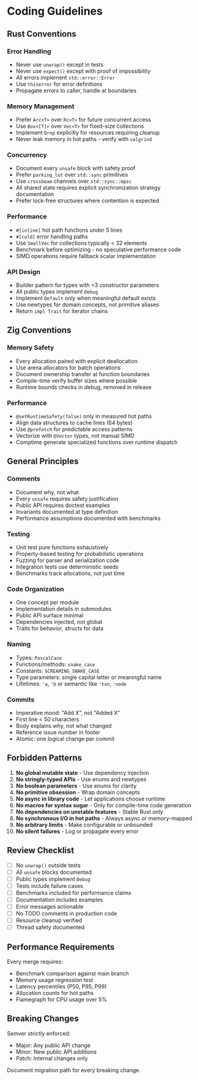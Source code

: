 # Coding Guidelines

## Rust Conventions

### Error Handling
- Never use `unwrap()` except in tests
- Never use `expect()` except with proof of impossibility
- All errors implement `std::error::Error`
- Use `thiserror` for error definitions
- Propagate errors to caller, handle at boundaries

### Memory Management
- Prefer `Arc<T>` over `Rc<T>` for future concurrent access
- Use `Box<[T]>` over `Vec<T>` for fixed-size collections
- Implement `Drop` explicitly for resources requiring cleanup
- Never leak memory in hot paths - verify with `valgrind`

### Concurrency
- Document every `unsafe` block with safety proof
- Prefer `parking_lot` over `std::sync` primitives
- Use `crossbeam` channels over `std::sync::mpsc`
- All shared state requires explicit synchronization strategy documentation
- Prefer lock-free structures where contention is expected

### Performance
- `#[inline]` hot path functions under 5 lines
- `#[cold]` error handling paths
- Use `SmallVec` for collections typically < 32 elements
- Benchmark before optimizing - no speculative performance code
- SIMD operations require fallback scalar implementation

### API Design
- Builder pattern for types with >3 constructor parameters
- All public types implement `Debug`
- Implement `Default` only when meaningful default exists
- Use newtypes for domain concepts, not primitive aliases
- Return `impl Trait` for iterator chains

## Zig Conventions

### Memory Safety
- Every allocation paired with explicit deallocation
- Use arena allocators for batch operations
- Document ownership transfer at function boundaries
- Compile-time verify buffer sizes where possible
- Runtime bounds checks in debug, removed in release

### Performance
- `@setRuntimeSafety(false)` only in measured hot paths
- Align data structures to cache lines (64 bytes)
- Use `@prefetch` for predictable access patterns
- Vectorize with `@Vector` types, not manual SIMD
- Comptime generate specialized functions over runtime dispatch

## General Principles

### Comments
- Document why, not what
- Every `unsafe` requires safety justification
- Public API requires doctest examples
- Invariants documented at type definition
- Performance assumptions documented with benchmarks

### Testing
- Unit test pure functions exhaustively
- Property-based testing for probabilistic operations
- Fuzzing for parser and serialization code
- Integration tests use deterministic seeds
- Benchmarks track allocations, not just time

### Code Organization
- One concept per module
- Implementation details in submodules
- Public API surface minimal
- Dependencies injected, not global
- Traits for behavior, structs for data

### Naming
- Types: `PascalCase`
- Functions/methods: `snake_case`
- Constants: `SCREAMING_SNAKE_CASE`
- Type parameters: single capital letter or meaningful name
- Lifetimes: `'a`, `'b` or semantic like `'txn`, `'node`

### Commits
- Imperative mood: "Add X", not "Added X"
- First line < 50 characters
- Body explains why, not what changed
- Reference issue number in footer
- Atomic: one logical change per commit

## Forbidden Patterns

1. **No global mutable state** - Use dependency injection
2. **No stringly-typed APIs** - Use enums and newtypes
3. **No boolean parameters** - Use enums for clarity
4. **No primitive obsession** - Wrap domain concepts
5. **No async in library code** - Let applications choose runtime
6. **No macros for syntax sugar** - Only for compile-time code generation
7. **No dependencies on unstable features** - Stable Rust only
8. **No synchronous I/O in hot paths** - Always async or memory-mapped
9. **No arbitrary limits** - Make configurable or unbounded
10. **No silent failures** - Log or propagate every error

## Review Checklist

- [ ] No `unwrap()` outside tests
- [ ] All `unsafe` blocks documented
- [ ] Public types implement `Debug`
- [ ] Tests include failure cases
- [ ] Benchmarks included for performance claims
- [ ] Documentation includes examples
- [ ] Error messages actionable
- [ ] No TODO comments in production code
- [ ] Resource cleanup verified
- [ ] Thread safety documented

## Performance Requirements

Every merge requires:
- Benchmark comparison against main branch
- Memory usage regression test
- Latency percentiles (P50, P95, P99)
- Allocation counts for hot paths
- Flamegraph for CPU usage over 5%

## Breaking Changes

Semver strictly enforced:
- Major: Any public API change
- Minor: New public API additions
- Patch: Internal changes only

Document migration path for every breaking change.
